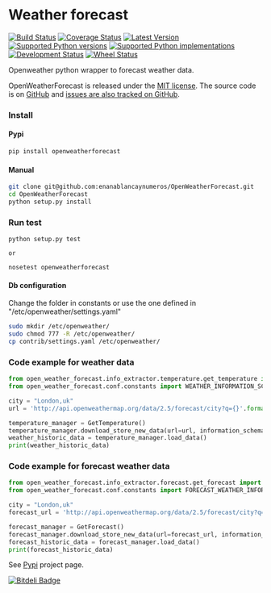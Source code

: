 # Weather forecast

[![Build Status](https://travis-ci.org/enanablancaynumeros/OpenWeatherForecast.svg?branch=master)](https://travis-ci.org/enanablancaynumeros/OpenWeatherForecast)
[![Coverage Status](https://coveralls.io/repos/enanablancaynumeros/OpenWeatherForecast/badge.svg)](https://coveralls.io/r/enanablancaynumeros/OpenWeatherForecast)
[![Latest Version](https://pypip.in/version/OpenWeatherForecast/badge.svg)](https://pypi.python.org/pypi/OpenWeatherForecast/)
[![Supported Python versions](https://pypip.in/py_versions/OpenWeatherForecast/badge.svg)](https://pypi.python.org/pypi/OpenWeatherForecast/)
[![Supported Python implementations](https://pypip.in/implementation/OpenWeatherForecast/badge.svg)](https://pypi.python.org/pypi/OpenWeatherForecast/)
[![Development Status](https://pypip.in/status/OpenWeatherForecast/badge.svg)](https://pypi.python.org/pypi/OpenWeatherForecast/)
[![Wheel Status](https://pypip.in/wheel/OpenWeatherForecast/badge.svg)](https://pypi.python.org/pypi/OpenWeatherForecast/)

Openweather python wrapper to forecast weather data.

OpenWeatherForecast is released under the [MIT license](https://github.com/enanablancaynumeros/weather_forecast/blob/master/LICENSE.txt). The source code is on [GitHub](https://github.com/enanablancaynumeros) and [issues are also tracked on GitHub](https://github.com/enanablancaynumeros/weather_forecast/issues).

### Install 
#### Pypi
```bash
pip install openweatherforecast
```

#### Manual
```bash
git clone git@github.com:enanablancaynumeros/OpenWeatherForecast.git
cd OpenWeatherForecast
python setup.py install
```

### Run test
```shell
python setup.py test

or 

nosetest openweatherforecast

```

#### Db configuration
Change the folder in constants or use the one defined in "/etc/openweather/settings.yaml"
```bash
sudo mkdir /etc/openweather/
sudo chmod 777 -R /etc/openweather/
cp contrib/settings.yaml /etc/openweather/
```

### Code example for weather data

```python
from open_weather_forecast.info_extractor.temperature.get_temperature import GetTemperature
from open_weather_forecast.conf.constants import WEATHER_INFORMATION_SCHEMA

city = "London,uk"
url = 'http://api.openweathermap.org/data/2.5/forecast/city?q={}'.format(city)

temperature_manager = GetTemperature()
temperature_manager.download_store_new_data(url=url, information_schema=WEATHER_INFORMATION_SCHEMA)
weather_historic_data = temperature_manager.load_data()
print(weather_historic_data)
```

### Code example for forecast weather data

```python
from open_weather_forecast.info_extractor.forecast.get_forecast import GetForecast
from open_weather_forecast.conf.constants import FORECAST_WEATHER_INFORMATION_SCHEMA

city = "London,uk"
forecast_url = 'http://api.openweathermap.org/data/2.5/forecast/city?q={}'.format(city)

forecast_manager = GetForecast()
forecast_manager.download_store_new_data(url=forecast_url, information_schema=FORECAST_WEATHER_INFORMATION_SCHEMA)
forecast_historic_data = forecast_manager.load_data()
print(forecast_historic_data)
```


See [Pypi](https://pypi.python.org/pypi/openweatherforecast/0.1.0) project page.



[![Bitdeli Badge](https://d2weczhvl823v0.cloudfront.net/enanablancaynumeros/openweatherforecast/trend.png)](https://bitdeli.com/free "Bitdeli Badge")


